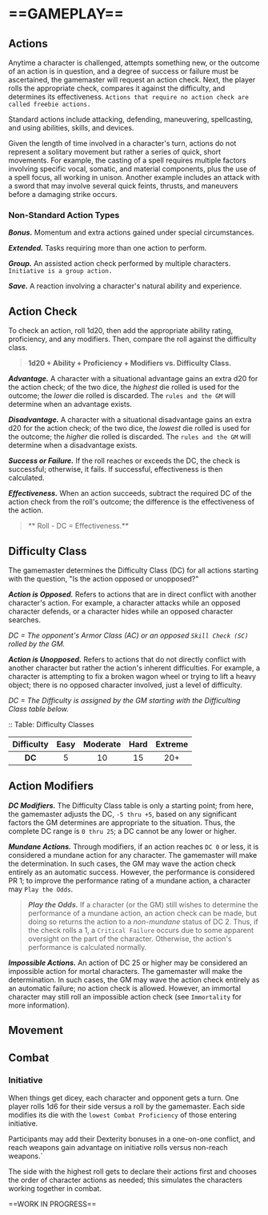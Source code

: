 # ==GAMEPLAY==

<!--Add copy here -->

## Actions

Anytime a character is challenged, attempts something new, or the outcome of an action is in question, and a degree of success or failure must be ascertained, the gamemaster will request an action check. Next, the player rolls the appropriate check, compares it against the difficulty, and determines its effectiveness. `Actions that require no action check are called freebie actions.`

Standard actions include attacking, defending, maneuvering, spellcasting, and using abilities, skills, and devices.

Given the length of time involved in a character's turn, actions do not represent a solitary movement but rather a series of quick, short movements. For example, the casting of a spell requires multiple factors involving specific vocal, somatic, and material components, plus the use of a spell focus, all working in unison. Another example includes an attack with a sword that may involve several quick feints, thrusts, and maneuvers before a damaging strike occurs.

### Non-Standard Action Types

***Bonus.*** Momentum and extra actions gained under special circumstances.

<!--Add examples here -->

***Extended.*** Tasks requiring more than one action to perform.

<!--Add examples here -->

***Group.*** An assisted action check performed by multiple characters. `Initiative is a group action.`

<!--Add examples here -->

***Save.*** A reaction involving a character's natural ability and experience.

<!--Add examples here -->

## Action Check

To check an action, roll 1d20, then add the appropriate ability rating, proficiency, and any modifiers. Then, compare the roll against the difficulty class.

> **1d20 + Ability + Proficiency + Modifiers vs. Difficulty Class.**

***Advantage.*** A character with a situational advantage gains an extra d20 for the action check; of the two dice, the *highest* die rolled is used for the outcome; the *lower* die rolled is discarded. The `rules and the GM` will determine when an advantage exists.

***Disadvantage.*** A character with a situational disadvantage gains an extra d20 for the action check; of the two dice, the *lowest* die rolled is used for the outcome; the *higher* die rolled is discarded. The `rules and the GM` will determine when a disadvantage exists.

***Success or Failure.*** If the roll reaches or exceeds the DC, the check is successful; otherwise, it fails. If successful, effectiveness is then calculated.

***Effectiveness.*** When an action succeeds, subtract the required DC of the action check from the roll's outcome; the difference is the effectiveness of the action.

> ** Roll - DC = Effectiveness.**

## Difficulty Class

The gamemaster determines the Difficulty Class (DC) for all actions starting with the question, "Is the action opposed or unopposed?"

***Action is Opposed.*** Refers to actions that are in direct conflict with another character's action. For example, a character attacks while an opposed character defends, or a character hides while an opposed character searches.

*DC = The opponent's Armor Class (AC) or an opposed `Skill Check (SC)` rolled by the GM.*

***Action is Unopposed.*** Refers to actions that do not directly conflict with another character but rather the action's inherent difficulties. For example, a character is attempting to fix a broken wagon wheel or trying to lift a heavy object; there is no opposed character involved, just a level of difficulty.

*DC = The Difficulty is assigned by the GM starting with the Difficulting Class table below.*

:: Table: Difficulty Classes

| Difficulty | Easy | Moderate | Hard | Extreme |
| :--------: | :--: | :------: | :--: | :-----: |
|   **DC**   |  5   |    10    |  15  |   20+   |

## Action Modifiers

***DC Modifiers.*** The Difficulty Class table is only a starting point; from here, the gamemaster adjusts the DC, `-5 thru +5`, based on any significant factors the GM determines are appropriate to the situation. Thus, the complete DC range is `0 thru 25`; a DC cannot be any lower or higher.

***Mundane Actions.*** Through modifiers, if an action reaches `DC 0`  or less, it is considered a mundane action for any character. The gamemaster will make the determination. In such cases, the GM may wave the action check entirely as an automatic success. However, the performance is considered PR 1; to improve the performance rating of a mundane action, a character may `Play the Odds`.

> ***Play the Odds.*** If a character (or the GM) still wishes to determine the performance of a mundane action, an action check can be made, but doing so returns the action to a *non-mundane* status of DC 2. Thus, if the check rolls a 1, a `Critical Failure` occurs due to some apparent oversight on the part of the character. Otherwise, the action's performance is calculated normally.

***Impossible Actions.*** An action of DC 25 or higher may be considered an impossible action for mortal characters. The gamemaster will make the determination. In such cases, the GM may wave the action check entirely as an automatic failure; no action check is allowed. However, an immortal character may still roll an impossible action check (see `Immortality` for more information).

## Movement

<!--Add copy here -->

## Combat

<!--Add copy here -->

### Initiative

When things get dicey, each character and opponent gets a turn. One player rolls 1d6 for their side versus a roll by the gamemaster. Each side modifies its die with the `lowest Combat Proficiency` of those entering initiative.

Participants may add their Dexterity bonuses in a one-on-one conflict, and reach weapons gain advantage on initiative rolls versus non-reach weapons.`

The side with the highest roll gets to declare their actions first and chooses the order of character actions as needed; this simulates the characters working together in combat.



==WORK IN PROGRESS==
